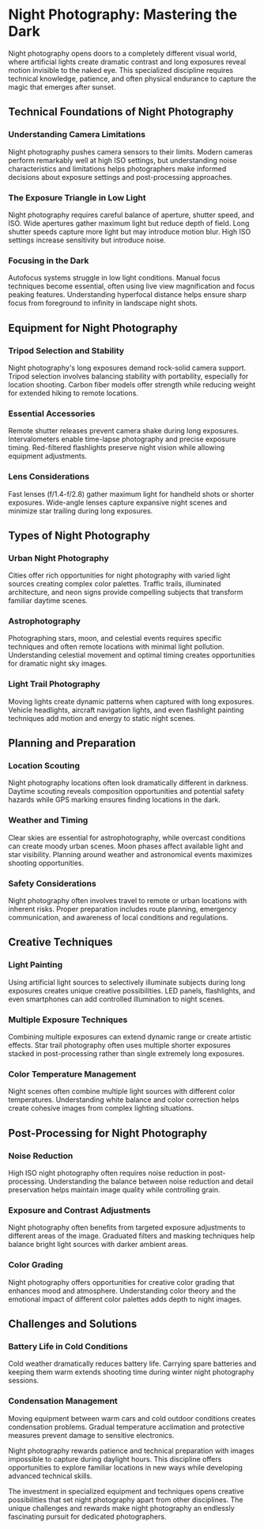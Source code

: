 # Night Photography: Mastering the Dark

Night photography opens doors to a completely different visual world, where artificial lights create dramatic contrast and long exposures reveal motion invisible to the naked eye. This specialized discipline requires technical knowledge, patience, and often physical endurance to capture the magic that emerges after sunset.

## Technical Foundations of Night Photography

### Understanding Camera Limitations

Night photography pushes camera sensors to their limits. Modern cameras perform remarkably well at high ISO settings, but understanding noise characteristics and limitations helps photographers make informed decisions about exposure settings and post-processing approaches.

### The Exposure Triangle in Low Light

Night photography requires careful balance of aperture, shutter speed, and ISO. Wide apertures gather maximum light but reduce depth of field. Long shutter speeds capture more light but may introduce motion blur. High ISO settings increase sensitivity but introduce noise.

### Focusing in the Dark

Autofocus systems struggle in low light conditions. Manual focus techniques become essential, often using live view magnification and focus peaking features. Understanding hyperfocal distance helps ensure sharp focus from foreground to infinity in landscape night shots.

## Equipment for Night Photography

### Tripod Selection and Stability

Night photography's long exposures demand rock-solid camera support. Tripod selection involves balancing stability with portability, especially for location shooting. Carbon fiber models offer strength while reducing weight for extended hiking to remote locations.

### Essential Accessories

Remote shutter releases prevent camera shake during long exposures. Intervalometers enable time-lapse photography and precise exposure timing. Red-filtered flashlights preserve night vision while allowing equipment adjustments.

### Lens Considerations

Fast lenses (f/1.4-f/2.8) gather maximum light for handheld shots or shorter exposures. Wide-angle lenses capture expansive night scenes and minimize star trailing during long exposures.

## Types of Night Photography

### Urban Night Photography

Cities offer rich opportunities for night photography with varied light sources creating complex color palettes. Traffic trails, illuminated architecture, and neon signs provide compelling subjects that transform familiar daytime scenes.

### Astrophotography

Photographing stars, moon, and celestial events requires specific techniques and often remote locations with minimal light pollution. Understanding celestial movement and optimal timing creates opportunities for dramatic night sky images.

### Light Trail Photography

Moving lights create dynamic patterns when captured with long exposures. Vehicle headlights, aircraft navigation lights, and even flashlight painting techniques add motion and energy to static night scenes.

## Planning and Preparation

### Location Scouting

Night photography locations often look dramatically different in darkness. Daytime scouting reveals composition opportunities and potential safety hazards while GPS marking ensures finding locations in the dark.

### Weather and Timing

Clear skies are essential for astrophotography, while overcast conditions can create moody urban scenes. Moon phases affect available light and star visibility. Planning around weather and astronomical events maximizes shooting opportunities.

### Safety Considerations

Night photography often involves travel to remote or urban locations with inherent risks. Proper preparation includes route planning, emergency communication, and awareness of local conditions and regulations.

## Creative Techniques

### Light Painting

Using artificial light sources to selectively illuminate subjects during long exposures creates unique creative possibilities. LED panels, flashlights, and even smartphones can add controlled illumination to night scenes.

### Multiple Exposure Techniques

Combining multiple exposures can extend dynamic range or create artistic effects. Star trail photography often uses multiple shorter exposures stacked in post-processing rather than single extremely long exposures.

### Color Temperature Management

Night scenes often combine multiple light sources with different color temperatures. Understanding white balance and color correction helps create cohesive images from complex lighting situations.

## Post-Processing for Night Photography

### Noise Reduction

High ISO night photography often requires noise reduction in post-processing. Understanding the balance between noise reduction and detail preservation helps maintain image quality while controlling grain.

### Exposure and Contrast Adjustments

Night photography often benefits from targeted exposure adjustments to different areas of the image. Graduated filters and masking techniques help balance bright light sources with darker ambient areas.

### Color Grading

Night photography offers opportunities for creative color grading that enhances mood and atmosphere. Understanding color theory and the emotional impact of different color palettes adds depth to night images.

## Challenges and Solutions

### Battery Life in Cold Conditions

Cold weather dramatically reduces battery life. Carrying spare batteries and keeping them warm extends shooting time during winter night photography sessions.

### Condensation Management

Moving equipment between warm cars and cold outdoor conditions creates condensation problems. Gradual temperature acclimation and protective measures prevent damage to sensitive electronics.

Night photography rewards patience and technical preparation with images impossible to capture during daylight hours. This discipline offers opportunities to explore familiar locations in new ways while developing advanced technical skills.

The investment in specialized equipment and techniques opens creative possibilities that set night photography apart from other disciplines. The unique challenges and rewards make night photography an endlessly fascinating pursuit for dedicated photographers.